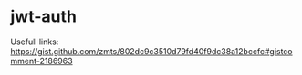 # jwt-auth
Usefull links:
https://gist.github.com/zmts/802dc9c3510d79fd40f9dc38a12bccfc#gistcomment-2186963
